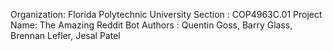 Organization: Florida Polytechnic University
Section     : COP4963C.01
Project Name: The Amazing Reddit Bot
Authors     : Quentin Goss, Barry Glass, Brennan Lefler, Jesal Patel




